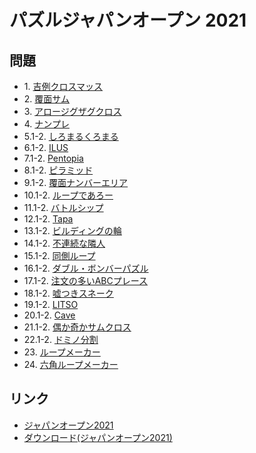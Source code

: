 # パズルジャパンオープン 2021

## 問題
- 1\. [吉例クロスマッス](../puzzle/arithmeticsquare.md)
- 2\. [覆面サム](../puzzle/letterweights.md)
- 3\. [アロージグザグクロス](../puzzle/tangledwords1.md)
- 4\. [ナンプレ](../puzzle/sudoku.md)
- 5.1-2. [しろまるくろまる](../puzzle/yinyang.md)
- 6.1-2. [ILUS](../puzzle/ilus.md)
- 7.1-2. [Pentopia](../puzzle/pentopia.md)
- 8.1-2. [ピラミッド](../puzzle/pyramid.md)
- 9.1-2. [覆面ナンバーエリア](../puzzle/shikaku-encoded.md)
- 10.1-2. [ループであろー](../puzzle/yajilin.md)
- 11.1-2. [バトルシップ](../puzzle/battleships.md)
- 12.1-2. [Tapa](../puzzle/tapa.md)
- 13.1-2. [ビルディングの輪](../puzzle/skyscrapers-connected.md)
- 14.1-2. [不連続な隣人](../puzzle/fillomino-nonconsective.md)
- 15.1-2. [同側ループ](../puzzle/dosokuloop.md)
- 16.1-2. [ダブル・ボンバーパズル](../puzzle/minesweeper-double.md)
- 17.1-2. [注文の多いABCプレース](../puzzle/esayas-whatnumber.md)
- 18.1-2. [嘘つきスネーク](../puzzle/snake-offbyone.md)
- 19.1-2. [LITSO](../puzzle/litso.md)
- 20.1-2. [Cave](../puzzle/cave.md)
- 21.1-2. [偶か奇かサムクロス](../puzzle/kakuro-parity.md)
- 22.1-2. [ドミノ分割](../puzzle/dominosearch.md)
- 23\. [ループメーカー](../puzzle/slitherlink.md)
- 24\. [六角ループメーカー](../puzzle/slitherlink-hex.md)

## リンク
- [ジャパンオープン2021](https://jppuzzles.com/jpcjnpc/japanopen2021/)
- [ダウンロード(ジャパンオープン2021)](https://jppuzzles.com/jpcjnpc/japanopen2021/download/)

